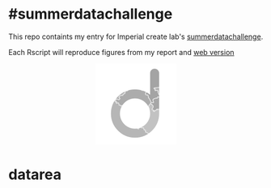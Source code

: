 #summerdatachallenge
====================

This repo containts my entry for Imperial create lab's [summerdatachallenge](http://summerdatachallenge.com).

Each Rscript will reproduce figures from my report and [web version](http://blm.io/datarea)

<p align="center">
<img src="writeup/images/logo3_hires.png" />
</p>

datarea
=======
